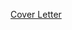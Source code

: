 <a href="Herzog - Cover Letter - Public.pdf">Cover Letter</a>
<script>
  //window.location.replace("/Portfolio");
  </script>
